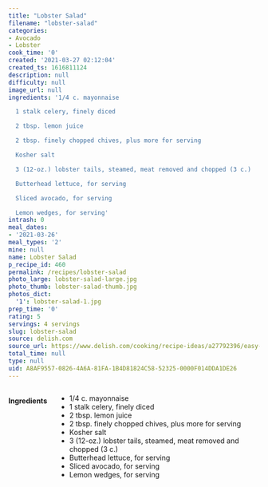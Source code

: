 ```yaml
---
title: "Lobster Salad"
filename: "lobster-salad"
categories:
- Avocado
- Lobster
cook_time: '0'
created: '2021-03-27 02:12:04'
created_ts: 1616811124
description: null
difficulty: null
image_url: null
ingredients: '1/4 c. mayonnaise

  1 stalk celery, finely diced

  2 tbsp. lemon juice

  2 tbsp. finely chopped chives, plus more for serving

  Kosher salt

  3 (12-oz.) lobster tails, steamed, meat removed and chopped (3 c.)

  Butterhead lettuce, for serving

  Sliced avocado, for serving

  Lemon wedges, for serving'
intrash: 0
meal_dates:
- '2021-03-26'
meal_types: '2'
mine: null
name: Lobster Salad
p_recipe_id: 460
permalink: /recipes/lobster-salad
photo_large: lobster-salad-large.jpg
photo_thumb: lobster-salad-thumb.jpg
photos_dict:
  '1': lobster-salad-1.jpg
prep_time: '0'
rating: 5
servings: 4 servings
slug: lobster-salad
source: delish.com
source_url: https://www.delish.com/cooking/recipe-ideas/a27792396/easy-lobster-salad-recipe/
total_time: null
type: null
uid: A8AF9557-0826-4A6A-81FA-1B4D81824C58-52325-0000F014DDA1DE26
---
```

<div class="large-8 medium-7 columns" id="writeup">	</div><!-- #writeup -->
</div><!-- #row-one -->
<div class="row" id="row-two">	<div class="medium-4 small-5 columns" id="ingredients"><h4>Ingredients</h4><div class="box box-ingredients content"><ul>
<li>1/4 c. mayonnaise</li>
<li>1 stalk celery, finely diced</li>
<li>2 tbsp. lemon juice</li>
<li>2 tbsp. finely chopped chives, plus more for serving</li>
<li>Kosher salt</li>
<li>3 (12-oz.) lobster tails, steamed, meat removed and chopped (3 c.)</li>
<li>Butterhead lettuce, for serving</li>
<li>Sliced avocado, for serving</li>
<li>Lemon wedges, for serving</li>
</ul>
</div>	</div>	<div class="medium-6 small-7 columns" id="directions">	</div>